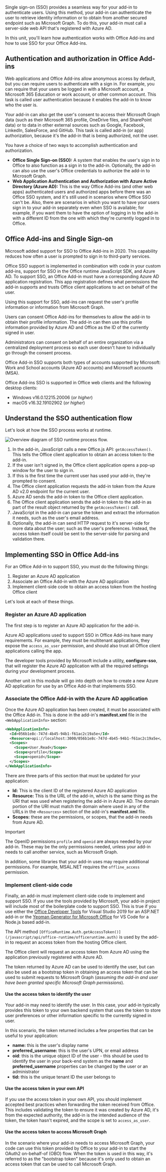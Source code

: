 Single sign-on (SSO) provides a seamless way for your add-in to authenticate users. Using this method, your add-in can authenticate the user to retrieve identity information or to obtain from another secured endpoint such as Microsoft Graph. To do this, your add-in must call a server-side web API that's registered with Azure AD.

In this unit, you'll learn how authentication works with Office Add-ins and how to use SSO for your Office Add-ins.

## Authentication and authorization in Office Add-ins

Web applications and Office Add-ins allow anonymous access by default, but you can require users to authenticate with a sign in. For example, you can require that your users be logged in with a Microsoft account, a Microsoft 365 Education or work account, or other common account. This task is called user authentication because it enables the add-in to know who the user is.

Your add-in can also get the user's consent to access their Microsoft Graph data (such as their Microsoft 365 profile, OneDrive files, and SharePoint data) or to data in other external sources such as Google, Facebook, LinkedIn, SalesForce, and GitHub. This task is called add-in (or app) authorization, because it's the add-in that is being authorized, not the user.

You have a choice of two ways to accomplish authentication and authorization.

- **Office Single Sign-on (SSO):** A system that enables the user's sign in to Office to also function as a sign in to the add-in. Optionally, the add-in can also use the user's Office credentials to authorize the add-in to Microsoft Graph.
- **Web Application Authentication and Authorization with Azure Active Directory (Azure AD):** This is the way Office Add-ins (and other web apps) authenticated users and authorized apps before there was an Office SSO system, and it's still used in scenarios where Office SSO can't be. Also, there are scenarios in which you want to have your users sign in to your add-in separately even when SSO is available; for example, if you want them to have the option of logging in to the add-in with a different ID from the one with which they're currently logged in to Office.

## Office Add-ins and Single Sign-on

Microsoft added support for SSO to Office Add-ins in 2020. This capability reduces how often a user is prompted to sign in to third-party services.

Office SSO support is implemented in combination with code in your custom add-ins, support for SSO in the Office runtime JavaScript SDK, and Azure AD. To support SSO, an Office Add-in must have a corresponding Azure AD application registration. This app registration defines what permissions the add-in supports and trusts Office client applications to act on behalf of the user.

Using this support for SSO, add-ins can request the user's profile information or information from Microsoft Graph.

Users can consent Office Add-ins for themselves to allow the add-in to obtain their profile information. The add-in can then use this profile information provided by Azure AD and Office as the ID of the currently signed in user.

Administrators can consent on behalf of an entire organization via a centralized deployment process so each user doesn't have to individually go through the consent process.

Office Add-in SSO supports both types of accounts supported by Microsoft: Work and School accounts (Azure AD accounts) and Microsoft accounts (MSA).

Office Add-ins SSO is supported in Office web clients and the following desktop clients:

- Windows v16.0.12215.20006 (*or higher*)
- macOS v16.32.19102902 (*or higher*)

## Understand the SSO authentication flow

Let's look at how the SSO process works at runtime.

![Overview diagram of SSO runtime process flow.](../media/02-sso-overview-diagram.png)

1. In the add-in, JavaScript calls a new Office.js API: `getAccessToken()`. This tells the Office client application to obtain an access token to the add-in.
1. If the user isn't signed in, the Office client application opens a pop-up window for the user to sign in.
1. If this is the first time the current user has used your add-in, they're prompted to consent.
1. The Office client application requests the add-in token from the Azure AD v2.0 endpoint for the current user.
1. Azure AD sends the add-in token to the Office client application.
1. The Office client application sends the add-in token to the add-in as part of the result object returned by the `getAccessToken()` call.
1. JavaScript in the add-in can parse the token and extract the information it needs, such as the user's email address.
1. Optionally, the add-in can send HTTP request to it's server-side for more data about the user; such as the user's preferences. Instead, the access token itself could be sent to the server-side for parsing and validation there.

## Implementing SSO in Office Add-ins

For an Office Add-in to support SSO, you must do the following things:

1. Register an Azure AD application
1. Associate an Office Add-in with the Azure AD application
1. Implement client-side code to obtain an access token from the hosting Office client

Let's look at each of these things.

### Register an Azure AD application

The first step is to register an Azure AD application for the add-in.

Azure AD applications used to support SSO in Office Add-ins have many requirements. For example, they must be multitenant applications, they expose the `access_as_user` permission, and should also trust all Office client applications calling the app.

The developer tools provided by Microsoft include a utility, **configure-sso**, that will register the Azure AD application with all the required settings during your development process.

Another unit in this module will go into depth on how to create a new Azure AD application for use by an Office Add-in that implements SSO.

### Associate the Office Add-in with the Azure AD application

Once the Azure AD application has been created, it must be associated with the Office Add-in. This is done in the add-in's **manifest.xml** file in the `<WebApplicationInfo>` section:

```xml
<WebApplicationInfo>
  <Id>056b1e8c-747d-4b45-94b1-f61ac2c19a5e</Id>
  <Resource>api://localhost:3000/056b1e8c-747d-4b45-94b1-f61ac2c19a5e</Resource>
  <Scopes>
    <Scope>User.Read</Scope>
    <Scope>profile</Scope>
    <Scope>openid</Scope>
  </Scopes>
</WebApplicationInfo>
```

There are three parts of this section that must be updated for your application:

- **Id:** This is the client ID of the registered Azure AD application
- **Resource:** This is the URL of the add-in, which is the same thing as the URI that was used when registering the add-in in Azure AD. The domain portion of the URI must match the domain where used in any of the URLs in the `<Resources>` section of the add-in's **manifest.xml** file.
- **Scopes:** these are the permissions, or scopes, that the add-in needs from Azure AD.

> [!IMPORTANT]
> The OpenID permissions `profile` and `openid` are always needed by your add-in. These may be the only permissions needed, unless your add-in needs to call another service, such as Microsoft Graph.
>
> In addition, some libraries that your add-in uses may require additional permissions. For example, MSAL.NET requires the `offline_access` permission.

### Implement client-side code

Finally, an add-in must implement client-side code to implement and support SSO. If you use the tools provided by Microsoft, your add-in project will include most of the boilerplate code to support SSO. This is true if you use either the [Office Developer Tools](https://www.visualstudio.com/features/office-tools-vs.aspx) for Visual Studio 2019 for an ASP.NET add-in or the [Yeoman Generator for Microsoft Office](https://github.com/OfficeDev/generator-office) for VS Code for a Node.js based add-in.

The API method `[OfficeRuntime.Auth.getAccessToken()](/javascript/api/office-runtime/officeruntime.auth)` is used by the add-in to request an access token from the hosting Office client.

The Office client will request an access token from Azure AD using the application previously registered with Azure AD.

The token returned by Azure AD can be used to identify the user, but can also be used as a bootstrap token in obtaining an access token that can be used to submit requests to Microsoft Graph (*assuming the add-in and user have been granted specific Microsoft Graph permissions*).

#### Use the access token to identify the user

Your add-in may need to identify the user. In this case, your add-in typically provides this token to your own backend system that uses the token to store user preferences or other information specific to the currently signed in user.

In this scenario, the token returned includes a few properties that can be useful to your application:

- **name:** this is the user's display name
- **preferred_username:** this is the user's UPN, or email address
- **oid**: this is the unique object ID of the user - this should be used to identify the user in your back-end system as the **name** and **preferred_username** properties can be changed by the user or an administrator
- **tid:** this is the unique tenant ID the user belongs to

#### Use the access token in your own API

If you use the access token in your own API, you should implement accepted best practices when forwarding the token received from Office. This includes validating the token to ensure it was created by Azure AD, it's from the expected authority, the add-in is the intended audience of the token, the token hasn't expired, and the scope is set to `access_as_user`.

#### Use the access token to access Microsoft Graph

In the scenario where your add-in needs to access Microsoft Graph, your code can use this token provided by Office to your add-in to start the OAuth2 on-behalf-of (OBO) flow. When the token is used in this way, it's referred to as the "bootstrap token" because it's only used to obtain an access token that can be used to call Microsoft Graph.
